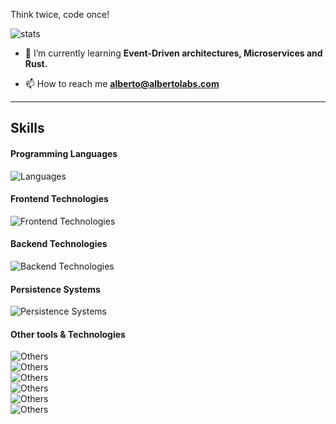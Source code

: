 Think twice, code once!

![stats](https://github-profile-summary-cards.vercel.app/api/cards/profile-details?username=viher3&theme=tokyonight)

- 🌱 I’m currently learning **Event-Driven architectures, Microservices and Rust.**

- 📫 How to reach me **alberto@albertolabs.com**

<hr />

## Skills

#### Programming Languages

![Languages](https://skillicons.dev/icons?i=php,js,typescript,java,python,rust)

#### Frontend Technologies
![Frontend Technologies](https://skillicons.dev/icons?i=react,redux,vuejs,html,css,sass,jquery,vite,npm,webpack,selenium)

#### Backend Technologies
![Backend Technologies](https://skillicons.dev/icons?i=symfony,spring,rabbitmq,docker)

#### Persistence Systems
![Persistence Systems](https://skillicons.dev/icons?i=mysql,mongodb,redis,elasticsearch,sqllite)

#### Other tools & Technologies
![Others](https://skillicons.dev/icons?i=linux,windows,raspberrypi)
<br />
![Others](https://skillicons.dev/icons?i=nginx,grafana,jenkins)
<br />
![Others](https://skillicons.dev/icons?i=aws,gcp,cloudflare)
<br />
![Others](https://skillicons.dev/icons?i=git,github,gitlab)
<br />
![Others](https://skillicons.dev/icons?i=postman,figma,notion)
<br />
![Others](https://skillicons.dev/icons?i=wordpress)


